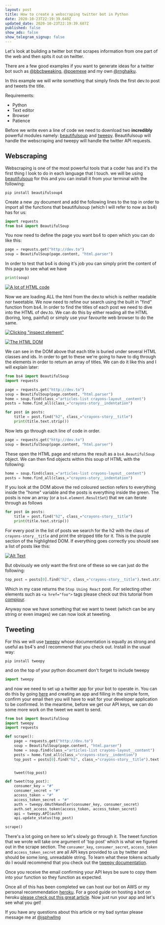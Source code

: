 ```yaml
---
layout: post
title: How to create a webscraping twitter bot in Python
date: 2020-10-23T22:19:39.640Z
updated_date: 2020-10-23T22:19:39.687Z
published: false
show_ads: false
show_telegram_signup: false
---
```

Let's look at building a twitter bot that scrapes information from one part of the web and then spits it out on twitter.

There are a few good examples if you want to generate ideas for a twitter bot such as [@bbcbweaking](https://twitter.com/bbcbweaking?lang=en), [@poemexe](https://twitter.com/poem_exe) and my own [@rnghaiku](https://twitter.com/rnghaiku).

In this example we will write something that simply finds the first dev.to post and tweets the title.

Requirements:

*   Python
*   Text editor
*   Browser
*   Patience

Before we write even a line of code we need to download two **incredibly** powerful modules namely: [beautifulsoup](https://www.crummy.com/software/BeautifulSoup/bs4/doc/) and [tweepy](https://www.tweepy.org/). Beautifulsoup will handle the webscraping and tweepy will handle the twitter API requests.

## Webscraping

Webscraping is one of the most powerful tools that a coder has and it's the first thing I look to do in each language that I touch. we will be using [beautifulsoup](https://www.crummy.com/software/BeautifulSoup/bs4/doc/) for this and you can install it from your terminal with the following:

```shell
pip install beautifulsoup4
```


Create a new .py document and add the following lines to the top in order to import all the functions that beautifulsoup (which I will refer to now as bs4) has for us:

```python
import requests
from bs4 import BeautifulSoup
```

You now need to define the page you want bs4 to open which you can do like this:

```python
page = reqeusts.get("http://dev.to")
soup = BeautifulSoup(page.content, "html.parser")
```

In order to test that bs4 is doing it's job you can simply print the content of this page to see what we have

```python
print(soup)
```


[![A lot of HTML code](https://res.cloudinary.com/practicaldev/image/fetch/s--uq4nxYAo--/c_limit%2Cf_auto%2Cfl_progressive%2Cq_auto%2Cw_880/https://dev-to-uploads.s3.amazonaws.com/i/gtivzrfrotip7dkw5lqt.png)](https://res.cloudinary.com/practicaldev/image/fetch/s--uq4nxYAo--/c_limit%2Cf_auto%2Cfl_progressive%2Cq_auto%2Cw_880/https://dev-to-uploads.s3.amazonaws.com/i/gtivzrfrotip7dkw5lqt.png)

Now we are loading ALL the html from the dev.to which is neither readable nor tweetable. We now need to refine our search using the built in "find" function from bs4. In order to find the titles of each post we need to dive into the HTML of dev.to. We can do this by either reading all the HTML (boring, long, painful) or simply use your favourite web browser to do the same.

[![Clicking "inspect element"](https://res.cloudinary.com/practicaldev/image/fetch/s--_LDE-UMF--/c_limit%2Cf_auto%2Cfl_progressive%2Cq_auto%2Cw_880/https://dev-to-uploads.s3.amazonaws.com/i/7fufyveu8ibqwqpew2dy.png)](https://res.cloudinary.com/practicaldev/image/fetch/s--_LDE-UMF--/c_limit%2Cf_auto%2Cfl_progressive%2Cq_auto%2Cw_880/https://dev-to-uploads.s3.amazonaws.com/i/7fufyveu8ibqwqpew2dy.png)

[![The HTML DOM](https://res.cloudinary.com/practicaldev/image/fetch/s--QpUt-wHz--/c_limit%2Cf_auto%2Cfl_progressive%2Cq_auto%2Cw_880/https://dev-to-uploads.s3.amazonaws.com/i/e2s0lfb0w9g7lfvv6nau.jpg)](https://res.cloudinary.com/practicaldev/image/fetch/s--QpUt-wHz--/c_limit%2Cf_auto%2Cfl_progressive%2Cq_auto%2Cw_880/https://dev-to-uploads.s3.amazonaws.com/i/e2s0lfb0w9g7lfvv6nau.jpg)

We can see in the DOM above that each title is buried under several HTML classes and ids. In order to get to these we're going to have to dig through the elements in order to return an array of titles. We can do it like this and I will explain later:

```python
from bs4 import BeautifulSoup
import requests

page = requests.get("http://dev.to")
soup = BeautifulSoup(page.content, "html.parser")
home = soup.find(class_="articles-list crayons-layout__content")
posts = home.find_all(class_="crayons-story__indentation")

for post in posts:
    title = post.find("h2", class_="crayons-story__title")
    print(title.text.strip())
```


Now lets go through each line of code in order.

```python
page = requests.get("http://dev.to")
soup = BeautifulSoup(page.content, "html.parser")
```

These open the HTML page and returns the result as a `bs4.BeautifulSoup` object. We can then find objects within this soup of HTML with the following:

```python
home = soup.find(class_="articles-list crayons-layout__content")
posts = home.find_all(class_="crayons-story__indentation")
```

If you look at the DOM above the red coloured section refers to everything inside the "home" variable and the posts is everything inside the green. The posts is now an array (or a `bs4.element.ResultSet`) that we can iterate through as follows

```python
for post in posts:
    title = post.find("h2", class_="crayons-story__title")
    print(title.text.strip())
```

For every post in the list of posts we search for the h2 with the class of `crayons-story__title` and print the stripped title for it. This is the purple section of the highlighted DOM. If everything goes correctly you should see a list of posts like this:

[![Alt Text](https://res.cloudinary.com/practicaldev/image/fetch/s--CXEMe4fx--/c_limit%2Cf_auto%2Cfl_progressive%2Cq_auto%2Cw_880/https://dev-to-uploads.s3.amazonaws.com/i/e8nbaff5ky5vp767elw4.png)](https://res.cloudinary.com/practicaldev/image/fetch/s--CXEMe4fx--/c_limit%2Cf_auto%2Cfl_progressive%2Cq_auto%2Cw_880/https://dev-to-uploads.s3.amazonaws.com/i/e8nbaff5ky5vp767elw4.png)

But obviously we only want the first one of these so we can just do the following:

```python
top_post = posts[0].find("h2", class_="crayons-story__title").text.strip()
```

Which in my case returns the `Stop Using React` post. For selecting other elements such as `<a href="foo">` tags please check out this tutorial from [compjour](http://www.compjour.org/warmups/govt-text-releases/collect-lists-of-obama-press-briefings/).

Anyway now we have something that we want to tweet (which can be any string or even images) we can now look at tweeting.

## Tweeting

For this we will use [tweepy](https://www.tweepy.org/) whose documentation is equally as strong and useful as bs4's and I recommend that you check out. Install in the usual way:

```shell
pip install tweepy
```

and on the top of your python document don't forget to include tweepy

```python
import tweepy
```

and now we need to set up a twitter app for your bot to operate in. You can do this by going [here](https://developer.twitter.com/en/apps) and creating an app and filling in the simple form, confirm your email then you will have to wait for your developer application to be confirmed. In the meantime, before we get our API keys, we can do some more work on the tweet we want to send.

```python
from bs4 import BeautifulSoup
import tweepy
import requests

def scrape():
    page = requests.get("http://dev.to")
    soup = BeautifulSoup(page.content, "html.parser")
    home = soup.find(class_="articles-list crayons-layout__content")
    posts = home.find_all(class_="crayons-story__indention")
    top_post = posts[0].find("h2", class_="crayons-story__title").text.strip()


    tweet(top_post)

def tweet(top_post):
    consumer_key = "#"
    consumer_secret = "#"
    access_token = "#"
    access_token_secret = "#"
    auth = tweepy.OAuthHandler(consumer_key, consumer_secret)
    auth.set_access_token(access_token, access_token_secret)
    api = tweepy.API(auth)
    api.update_status(top_post)

scrape()
```


There's a lot going on here so let's slowly go through it. The tweet function that we wrote will take one argument of 'top post' which is what we figured out in the scrape section. The `consumer_key`, `consumer_secret`, `access_token` and `access_token_secret` are all API keys provided to us by twitter and should be some long, unreadable string. To learn what these tokens actually do I would recommend that you check out the [tweepy documentation](http://docs.tweepy.org/en/latest/api.html).

Once you receive the email confirming your API keys be sure to copy them into your function so they function as expected.

Once all of this has been completed we can host our bot on AWS or my personal recommendation [heroku](https://dashboard.heroku.com/). For a good guide on hosting a bot on heroku [please check out this great article](https://dev.to/emcain/how-to-set-up-a-twitter-bot-with-python-and-heroku-1n39). Now just run your app and let's see what you get!

If you have any questions about this article or my bad syntax please message me at [@jsphwllng](https://twitter.com/jsphWllng)